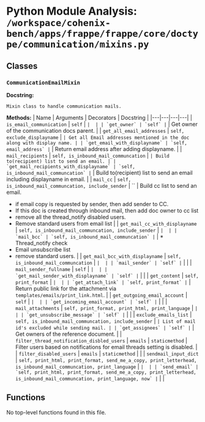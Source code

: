 # Python Module Analysis: `/workspace/cohenix-bench/apps/frappe/frappe/core/doctype/communication/mixins.py`

## Classes

### `CommunicationEmailMixin`


**Docstring:**
```
Mixin class to handle communication mails.
```

**Methods:**
| Name | Arguments | Decorators | Docstring |
|---|---|---|---|
| `is_email_communication` | `self` | `` |  |
| `get_owner` | `self` | `` | Get owner of the communication docs parent. |
| `get_all_email_addresses` | `self, exclude_displayname` | `` | Get all Email addresses mentioned in the doc along with display name. |
| `get_email_with_displayname` | `self, email_address` | `` | Return email address after adding displayname. |
| `mail_recipients` | `self, is_inbound_mail_communcation` | `` | Build to(recipient) list to send an email. |
| `get_mail_recipients_with_displayname` | `self, is_inbound_mail_communcation` | `` | Build to(recipient) list to send an email including displayname in email. |
| `mail_cc` | `self, is_inbound_mail_communcation, include_sender` | `` | Build cc list to send an email.

* if email copy is requested by sender, then add sender to CC.
* If this doc is created through inbound mail, then add doc owner to cc list
* remove all the thread_notify disabled users.
* Remove standard users from email list |
| `get_mail_cc_with_displayname` | `self, is_inbound_mail_communcation, include_sender` | `` |  |
| `mail_bcc` | `self, is_inbound_mail_communcation` | `` | * Thread_notify check
* Email unsubscribe list
* remove standard users. |
| `get_mail_bcc_with_displayname` | `self, is_inbound_mail_communcation` | `` |  |
| `mail_sender` | `self` | `` |  |
| `mail_sender_fullname` | `self` | `` |  |
| `get_mail_sender_with_displayname` | `self` | `` |  |
| `get_content` | `self, print_format` | `` |  |
| `get_attach_link` | `self, print_format` | `` | Return public link for the attachment via `templates/emails/print_link.html`. |
| `get_outgoing_email_account` | `self` | `` |  |
| `get_incoming_email_account` | `self` | `` |  |
| `mail_attachments` | `self, print_format, print_html, print_language` | `` |  |
| `get_unsubscribe_message` | `self` | `` |  |
| `exclude_emails_list` | `self, is_inbound_mail_communcation, include_sender` | `` | List of mail id's excluded while sending mail. |
| `get_assignees` | `self` | `` | Get owners of the reference document. |
| `filter_thread_notification_disbled_users` | `emails` | `staticmethod` | Filter users based on notifications for email threads setting is disabled. |
| `filter_disabled_users` | `emails` | `staticmethod` |  |
| `sendmail_input_dict` | `self, print_html, print_format, send_me_a_copy, print_letterhead, is_inbound_mail_communcation, print_language` | `` |  |
| `send_email` | `self, print_html, print_format, send_me_a_copy, print_letterhead, is_inbound_mail_communcation, print_language, now` | `` |  |





## Functions

No top-level functions found in this file.
